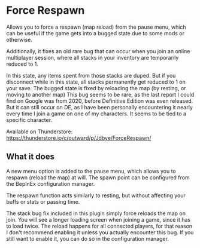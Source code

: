 # Force Respawn

Allows you to force a respawn (map reload) from the pause menu, which can be useful if the game gets into a bugged state due to some mods or otherwise.

Additionally, it fixes an old rare bug that can occur when you join an online multiplayer session, where all stacks in your inventory are temporarily reduced to 1.

In this state, any items spent from those stacks are duped. But if you disconnect while in this state, all stacks permanently get reduced to 1 on your save.
The bugged state is fixed by reloading the map (by resting, or moving to another map)
This bug seems to be rare, as the last report I could find on Google was from 2020, before Definitive Edition was even released.
But it can still occur on DE, as I have been personally encountering it nearly every time I join a game on one of my characters. It seems to be tied to a specific character.

Available on Thunderstore: https://thunderstore.io/c/outward/p/Jdbye/ForceRespawn/

## What it does

A new menu option is added to the pause menu, which allows you to respawn (reload the map) at will.
The spawn point can be configured from the BepInEx configuration manager.

The respawn function acts similarly to resting, but without affecting your buffs or stats or passing time.

The stack bug fix included in this plugin simply force reloads the map on join.
You will see a longer loading screen when joining a game, since it has to load twice.
The reload happens for all connected players, for that reason I don't recommend enabling it unless you actually encounter this bug.
If you still want to enable it, you can do so in the configuration manager.
